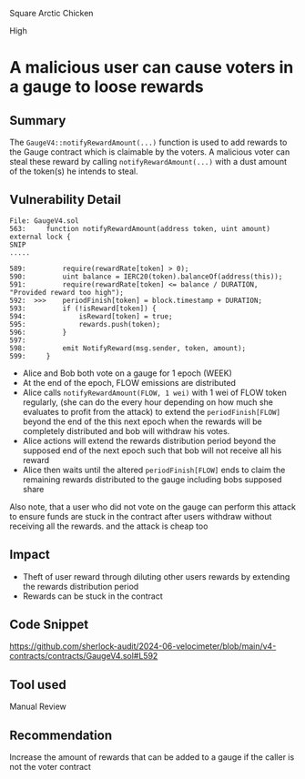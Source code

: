 Square Arctic Chicken

High

# A malicious user can cause voters in a gauge to loose rewards

## Summary
The `GaugeV4::notifyRewardAmount(...)` function is used to add rewards to the Gauge contract which is claimable by the voters. A malicious voter can steal these reward by calling `notifyRewardAmount(...)` with a dust amount of the token(s) he intends to steal.


## Vulnerability Detail

```solidity
File: GaugeV4.sol
563:     function notifyRewardAmount(address token, uint amount) external lock {
SNIP
.....
 
589:         require(rewardRate[token] > 0); 
590:         uint balance = IERC20(token).balanceOf(address(this));
591:         require(rewardRate[token] <= balance / DURATION, "Provided reward too high");
592:  >>>    periodFinish[token] = block.timestamp + DURATION;
593:         if (!isReward[token]) {
594:             isReward[token] = true;
595:             rewards.push(token);
596:         }
597: 
598:         emit NotifyReward(msg.sender, token, amount);
599:     }

```


- Alice and Bob both vote on a gauge for 1 epoch (WEEK)
- At the end of the epoch, FLOW emissions are distributed
- Alice calls `notifyRewardAmount(FLOW, 1 wei)` with 1 wei of FLOW token regularly, (she can do the every hour depending on how much she evaluates to profit from the attack) to extend the `periodFinish[FLOW]` beyond the end of the this next epoch when the rewards will be completely distributed and bob will withdraw his votes.
- Alice actions will extend the rewards distribution period  beyond the supposed end of the next epoch such that bob will not receive all his reward
- Alice then waits until the altered `periodFinish[FLOW]` ends to claim the remaining rewards distributed to the gauge including bobs supposed share

Also note, that a user who did not vote on the gauge can perform this attack to ensure funds are stuck in the contract after users withdraw without receiving all the rewards.
and the attack is cheap too


## Impact
- Theft of user reward through diluting other users rewards by extending the rewards distribution period
- Rewards can be stuck in the contract


## Code Snippet
https://github.com/sherlock-audit/2024-06-velocimeter/blob/main/v4-contracts/contracts/GaugeV4.sol#L592

## Tool used

Manual Review

## Recommendation
Increase the amount of rewards that can be added to a gauge if the caller is not the voter contract